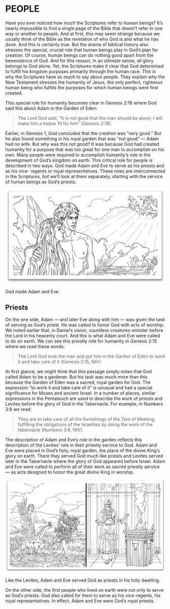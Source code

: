 # PEOPLE

Have you ever noticed how much the Scriptures refer to human beings? It’s nearly impossible to find a single page of the Bible that doesn’t refer in one way or another to people. And at first, this may seem strange because we usually think of the Bible as the revelation of who God is and what he has done. And this is certainly true. But the drama of biblical history also stresses the special, crucial role that human beings play in God’s plan for creation. Of course, human beings can do nothing good apart from the benevolence of God. And for this reason, in an ultimate sense, all glory belongs to God alone. Yet, the Scriptures make it clear that God determined to fulfill his kingdom purposes primarily through the human race. This is why the Scriptures have so much to say about people. They explain why the New Testament stresses the humanity of Jesus, the only perfect, righteous human being who fulfills the purposes for which human beings were first created.

This special role for humanity becomes clear in Genesis 2:18 where God said this about Adam in the Garden of Eden:

> The Lord God said, “It is not good that the man should be alone; I will make him a helper fit for him” (Genesis 2:18).

Earlier, in Genesis 1, God concluded that the creation was “very good.” But he also found something in his royal garden that was “not good” — Adam had no wife. But why was this not good? It was because God had created humanity for a purpose that was too great for one man to accomplish on his own. Many people were required to accomplish humanity’s role in the development of God’s kingdom on earth. This critical role for people is described in two ways. God made Adam and Eve to serve as his priests and as his vice- regents or royal representatives. These roles are interconnected in the Scriptures, but we’ll look at them separately, starting with the service of human beings as God’s priests.

![1.1.2.manuscript.pic3](https://github.com/thirdmill/images/raw/main/1.1.2.manuscript.pic3.png)

God made Adam and Eve.

## Priests

On the one side, Adam — and later Eve along with him — was given the task of serving as God’s priest. He was called to honor God with acts of worship. We noted earlier that, in Daniel’s vision, countless creatures minister before the Lord in his heavenly court. And this is what Adam and Eve were called to do on earth. We can see this priestly role for humanity in Genesis 2:15 where we read these words:

> The Lord God took the man and put him in the Garden of Eden to work it and take care of it (Genesis 2:15, NIV).

At first glance, we might think that this passage simply notes that God called Adam to be a gardener. But his task was much more than this because the Garden of Eden was a sacred, royal garden for God. The expression “to work it and take care of it” is unusual and had a special significance for Moses and ancient Israel. In a number of places, similar expressions in the Pentateuch are used to describe the work of priests and Levites before the glory of God in the Tabernacle. For example, in Numbers 3:8 we read:

> They are to take care of all the furnishings of the Tent of Meeting, fulfilling the obligations of the Israelites by doing the work of the tabernacle (Numbers 3:8, NIV).

The description of Adam and Eve’s role in the garden reflects this description of the Levites’ role in their priestly service to God. Adam and Eve were placed in God’s holy, royal garden, the place of the divine King’s glory on earth. There they served God much like priests and Levites served later in the Tabernacle where the glory of God appeared before Israel. Adam and Eve were called to perform all of their work as sacred priestly service — as acts designed to honor the great divine King in worship.

![1.1.2.manuscript.pic4](https://github.com/thirdmill/images/raw/main/1.1.2.manuscript.pic4.png)

Like the Levites, Adam and Eve served God as priests in his holy dwelling.

On the other side, the first people who lived on earth were not only to serve as God’s priests. God also called for them to serve as his vice-regents, his royal representatives. In effect, Adam and Eve were God’s royal priests.
